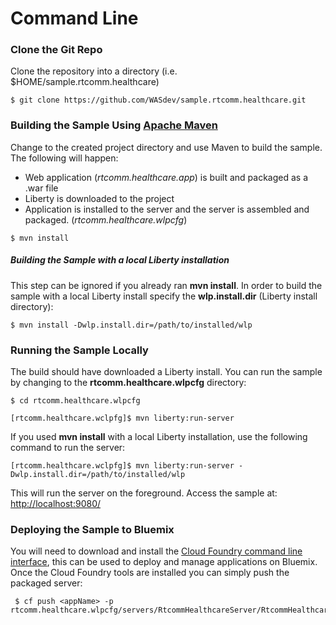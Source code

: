 # Command Line
### Clone the Git Repo
Clone the repository into a directory (i.e. $HOME/sample.rtcomm.healthcare)

```
$ git clone https://github.com/WASdev/sample.rtcomm.healthcare.git
```

### Building the Sample Using [Apache Maven](https://maven.apache.org/)
Change to the created project directory and use Maven to build the sample. The following will happen:
- Web application (_rtcomm.healthcare.app_) is built and packaged as a .war file
- Liberty is downloaded to the project
- Application is installed to the server and the server is assembled and packaged. (_rtcomm.healthcare.wlpcfg_)

```
$ mvn install
```

##### Building the Sample with a local Liberty installation
This step can be ignored if you already ran __mvn install__. In order to build the sample with a local Liberty install specify the **wlp.install.dir** (Liberty install directory):

```
$ mvn install -Dwlp.install.dir=/path/to/installed/wlp
```

### Running the Sample Locally
The build should have downloaded a Liberty install. You can run the sample by changing to the __rtcomm.healthcare.wlpcfg__ directory:

```
$ cd rtcomm.healthcare.wlpcfg
```

```
[rtcomm.healthcare.wclpfg]$ mvn liberty:run-server
```
If you used **mvn install** with a local Liberty installation, use the following command to run the server:

```
[rtcomm.healthcare.wclpfg]$ mvn liberty:run-server -Dwlp.install.dir=/path/to/installed/wlp
```

 This will run the server on the foreground. Access the sample at: [http://localhost:9080/](http://localhost:9080/)

### Deploying the Sample to Bluemix
You will need to download and install the [Cloud Foundry command line interface](https://www.ng.bluemix.net/docs/starters/install_cli.html), this can be used to deploy and manage applications on Bluemix. Once the Cloud Foundry tools are installed you can simply push the packaged server:

```
 $ cf push <appName> -p rtcomm.healthcare.wlpcfg/servers/RtcommHealthcareServer/RtcommHealthcareServer.zip
```

